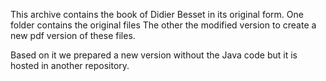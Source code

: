 This archive contains the book of Didier Besset in its original form. 
One folder contains the original files
The other the modified version to create a new pdf version of these files. 


 Based on it we prepared a new version without the Java code but it is hosted in another repository.



